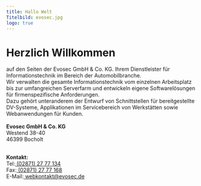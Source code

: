 ```yaml
---
title: Hallo Welt
Titelbild: evosec.jpg
logo: true
---
```

<div class="row">
<div class="col-md-3 offset-md-1">
<h1>Herzlich Willkommen</h1>
</div>
</div>
<div class="row">
<div class="col-md-3 offset-md-1">
auf den Seiten der Evosec GmbH & Co. KG. Ihrem Dienstleister für Informationstechnik im Bereich der Automobilbranche.<br>
</div>
<div class="col-md-3"> 
Wir verwalten die gesamte Informationstechnik vom einzelnen Arbeitsplatz bis zur umfangreichen Serverfarm und entwickeln eigene Softwarelösungen für firmenspezifische Anforderungen.<br>
</div>
</div>
<div class="row">
<div class="col-md-3 offset-md-1"> 
Dazu gehört unteranderem der Entwurf von Schnittstellen für bereitgestellte DV-Systeme, Applikationen im Servicebereich von Werkstätten sowie Webanwendungen für Kunden.<br>
</div>
</div>

<br>

<div class="col-md-2">
<div class="card bg-light mb-3">
<div class="card-body">
<strong>Evosec GmbH & Co. KG</strong><br>
Westend 38-40<br>
46399 Bocholt<br>

<br>

<strong>Kontakt:</strong><br>
Tel:<a href="tel:(02871) 27 77 134"> (02871) 27 77 134</a><br>
Fax:<a href="fax:(02871) 27 77 168"> (02871) 27 77 168</a><br>
E-Mail:<a href="mailto:webkontakt@evosec.de"> webkontakt@evosec.de</a><br>

</div>
</div>
</div>
